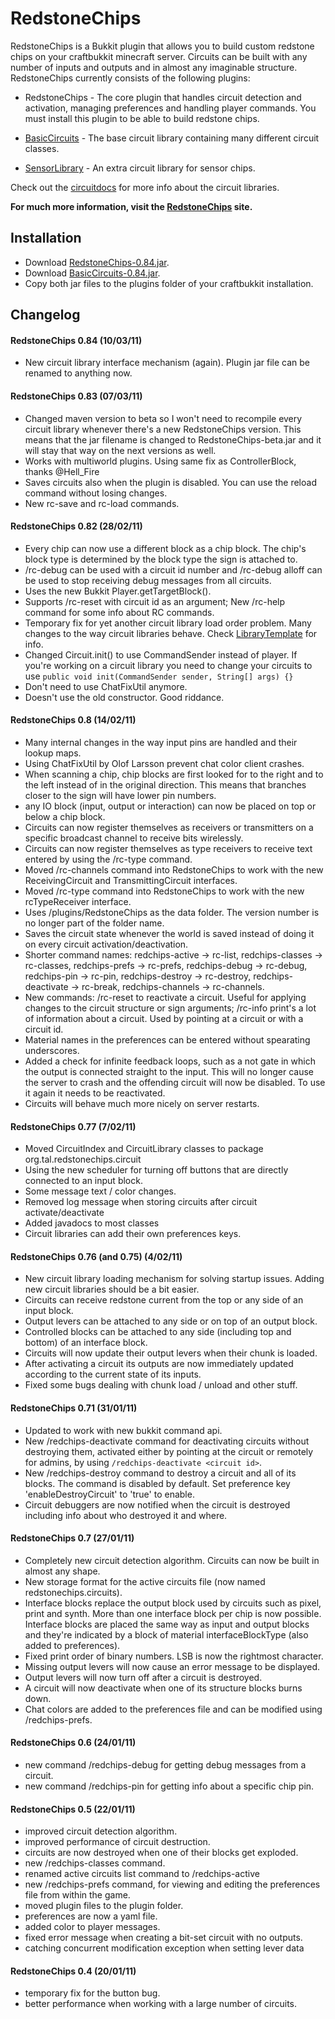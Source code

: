 RedstoneChips 
=============

RedstoneChips is a Bukkit plugin that allows you to build custom redstone chips on your craftbukkit minecraft server.
Circuits can be built with any number of inputs and outputs and in almost any imaginable structure. RedstoneChips currently consists of the following plugins:

- RedstoneChips - The core plugin that handles circuit detection and activation, managing preferences and handling player commands. You must install this plugin to be able to build redstone chips.
- [BasicCircuits](http://github.com/eisental/BasicCircuits) - The base circuit library containing many different circuit classes. 

- [SensorLibrary](http://github.com/eisental/SensorLibrary) - An extra circuit library for sensor chips.

Check out the [circuitdocs](http://eisental.github.com/RedstoneChips/circuitdocs) for more info about the circuit libraries.

__For much more information, visit the [RedstoneChips](http://eisental.github.com/RedstoneChips) site.__

Installation
------------
* Download [RedstoneChips-0.84.jar](https://github.com/downloads/eisental/RedstoneChips/RedstoneChips-0.84.jar).
* Download [BasicCircuits-0.84.jar](https://github.com/downloads/eisental/BasicCircuits/BasicCircuits-0.84.jar).
* Copy both jar files to the plugins folder of your craftbukkit installation. 

Changelog
----------
#### RedstoneChips 0.84 (10/03/11)
- New circuit library interface mechanism (again). Plugin jar file can be renamed to anything now. 

#### RedstoneChips 0.83 (07/03/11)
- Changed maven version to beta so I won't need to recompile every circuit library whenever there's a new RedstoneChips version. This means that the jar filename is changed to RedstoneChips-beta.jar and it will stay that way on the next versions as well.
- Works with multiworld plugins. Using same fix as ControllerBlock, thanks @Hell_Fire
- Saves circuits also when the plugin is disabled. You can use the reload command without losing changes.
- New rc-save and rc-load commands.

#### RedstoneChips 0.82 (28/02/11)
- Every chip can now use a different block as a chip block. The chip's block type is determined by the block type the sign is attached to. 
- /rc-debug can be used with a circuit id number and /rc-debug alloff can be used to stop receiving debug messages from all circuits.
- Uses the new Bukkit Player.getTargetBlock().
- Supports /rc-reset with circuit id as an argument; New /rc-help command for some info about RC commands.
-  Temporary fix for yet another circuit library load order problem. Many changes to the way circuit libraries behave. Check [LibraryTemplate](https://github.com/eisental/LibraryTemplate) for info.
- Changed Circuit.init() to use CommandSender instead of player. If you're working on a circuit library you need to change your circuits to use `public void init(CommandSender sender, String[] args) {}`
- Don't need to use ChatFixUtil anymore.
- Doesn't use the old constructor. Good riddance.

#### RedstoneChips 0.8 (14/02/11)
- Many internal changes in the way input pins are handled and their lookup maps.
- Using ChatFixUtil by Olof Larsson prevent chat color client crashes.
- When scanning a chip, chip blocks are first looked for to the right and to the left instead of in the original direction. This means that branches closer to the sign will have lower pin numbers.
- any IO block (input, output or interaction) can now be placed on top or below a chip block.
- Circuits can now register themselves as receivers or transmitters on a specific broadcast channel to receive bits wirelessly. 
- Circuits can now register themselves as type receivers to receive text entered by using the /rc-type command.
- Moved /rc-channels command into RedstoneChips to work with the new ReceivingCircuit and TransmittingCircuit interfaces.
- Moved /rc-type command into RedstoneChips to work with the new rcTypeReceiver interface.
- Uses <craftbukkit>/plugins/RedstoneChips as the data folder. The version number is no longer part of the folder name.
- Saves the circuit state whenever the world is saved instead of doing it on every circuit activation/deactivation.
- Shorter command names: redchips-active -> rc-list, redchips-classes -> rc-classes, redchips-prefs -> rc-prefs, redchips-debug -> rc-debug, redchips-pin -> rc-pin, redchips-destroy -> rc-destroy, redchips-deactivate -> rc-break, redchips-channels -> rc-channels.
- New commands: /rc-reset to reactivate a circuit. Useful for applying changes to the circuit structure or sign arguments; /rc-info print's a lot of information about a circuit. Used by pointing at a circuit or with a circuit id.
- Material names in the preferences can be entered without spearating underscores.
- Added a check for infinite feedback loops, such as a not gate in which the output is connected straight to the input. This will no longer cause the server to crash and the offending circuit will now be disabled. To use it again it needs to be reactivated.
- Circuits will behave much more nicely on server restarts.

#### RedstoneChips 0.77 (7/02/11)
- Moved CircuitIndex and CircuitLibrary classes to package org.tal.redstonechips.circuit
- Using the new scheduler for turning off buttons that are directly connected to an input block.
- Some message text / color changes.
- Removed log message when storing circuits after circuit activate/deactivate 
- Added javadocs to most classes
- Circuit libraries can add their own preferences keys.

#### RedstoneChips 0.76 (and 0.75) (4/02/11)
- New circuit library loading mechanism for solving startup issues. Adding new circuit libraries should be a bit easier.
- Circuits can receive redstone current from the top or any side of an input block.
- Output levers can be attached to any side or on top of an output block.
- Controlled blocks can be attached to any side (including top and bottom) of an interface block.
- Circuits will now update their output levers when their chunk is loaded.
- After activating a circuit its outputs are now immediately updated according to the current state of its inputs.
- Fixed some bugs dealing with chunk load / unload and other stuff.

#### RedstoneChips 0.71 (31/01/11)
* Updated to work with new bukkit command api.
* New /redchips-deactivate command for deactivating circuits without destroying them, activated either by pointing at the circuit or remotely for admins, by using `/redchips-deactivate <circuit id>`.
* New /redchips-destroy command to destroy a circuit and all of its blocks. The command is disabled by default. Set preference key 'enableDestroyCircuit' to 'true' to enable.
* Circuit debuggers are now notified when the circuit is destroyed including info about who destroyed it and where.


#### RedstoneChips 0.7 (27/01/11)
* Completely new circuit detection algorithm. Circuits can now be built in almost any shape.
* New storage format for the active circuits file (now named redstonechips.circuits).
* Interface blocks replace the output block used by circuits such as pixel, print and synth. More than one interface block per chip is now possible. Interface blocks are placed the same way as input and output blocks and they're indicated by a block of material interfaceBlockType (also added to preferences).
* Fixed print order of binary numbers. LSB is now the rightmost character.
* Missing output levers will now cause an error message to be displayed.
* Output levers will now turn off after a circuit is destroyed.
* A circuit will now deactivate when one of its structure blocks burns down.
* Chat colors are added to the preferences file and can be modified using /redchips-prefs.

#### RedstoneChips 0.6 (24/01/11)
* new command /redchips-debug for getting debug messages from a circuit.
* new command /redchips-pin for getting info about a specific chip pin.


#### RedstoneChips 0.5 (22/01/11)
* improved circuit detection algorithm.
* improved performance of circuit destruction.
* circuits are now destroyed when one of their blocks get exploded.
* new /redchips-classes command.
* renamed active circuits list command to /redchips-active
* new /redchips-prefs command, for viewing and editing the preferences file from within the game.    
* moved plugin files to the plugin folder.
* preferences are now a yaml file.
* added color to player messages.
* fixed error message when creating a bit-set circuit with no outputs.
* catching concurrent modification exception when setting lever data

#### RedstoneChips 0.4 (20/01/11)
* temporary fix for the button bug.
* better performance when working with a large number of circuits.



